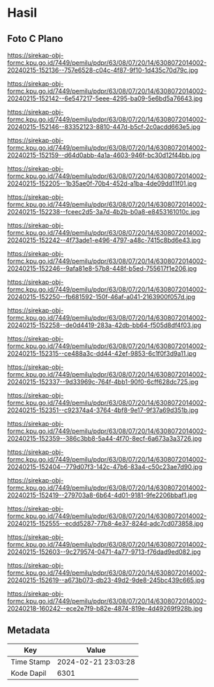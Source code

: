 # Hasil

## Foto C Plano

https://sirekap-obj-formc.kpu.go.id/7449/pemilu/pdpr/63/08/07/20/14/6308072014002-20240215-152136--757e6528-c04c-4f87-9f10-1d435c70d79c.jpg

https://sirekap-obj-formc.kpu.go.id/7449/pemilu/pdpr/63/08/07/20/14/6308072014002-20240215-152142--6e547217-5eee-4295-ba09-5e6bd5a76643.jpg

https://sirekap-obj-formc.kpu.go.id/7449/pemilu/pdpr/63/08/07/20/14/6308072014002-20240215-152146--83352123-8810-447d-b5cf-2c0acdd663e5.jpg

https://sirekap-obj-formc.kpu.go.id/7449/pemilu/pdpr/63/08/07/20/14/6308072014002-20240215-152159--d64d0abb-4a1a-4603-946f-bc30d12f44bb.jpg

https://sirekap-obj-formc.kpu.go.id/7449/pemilu/pdpr/63/08/07/20/14/6308072014002-20240215-152205--1b35ae0f-70b4-452d-a1ba-4de09dd11f01.jpg

https://sirekap-obj-formc.kpu.go.id/7449/pemilu/pdpr/63/08/07/20/14/6308072014002-20240215-152238--fceec2d5-3a7d-4b2b-b0a8-e8453161010c.jpg

https://sirekap-obj-formc.kpu.go.id/7449/pemilu/pdpr/63/08/07/20/14/6308072014002-20240215-152242--4f73ade1-e496-4797-a48c-7415c8bd6e43.jpg

https://sirekap-obj-formc.kpu.go.id/7449/pemilu/pdpr/63/08/07/20/14/6308072014002-20240215-152246--9afa81e8-57b8-448f-b5ed-755617f1e206.jpg

https://sirekap-obj-formc.kpu.go.id/7449/pemilu/pdpr/63/08/07/20/14/6308072014002-20240215-152250--fb681592-150f-46af-a041-2163900f057d.jpg

https://sirekap-obj-formc.kpu.go.id/7449/pemilu/pdpr/63/08/07/20/14/6308072014002-20240215-152258--de0d4419-283a-42db-bb64-f505d8df4f03.jpg

https://sirekap-obj-formc.kpu.go.id/7449/pemilu/pdpr/63/08/07/20/14/6308072014002-20240215-152315--ce488a3c-dd44-42ef-9853-6c1f0f3d9a11.jpg

https://sirekap-obj-formc.kpu.go.id/7449/pemilu/pdpr/63/08/07/20/14/6308072014002-20240215-152337--9d33969c-764f-4bb1-90f0-6cff628dc725.jpg

https://sirekap-obj-formc.kpu.go.id/7449/pemilu/pdpr/63/08/07/20/14/6308072014002-20240215-152351--c92374a4-3764-4bf8-9e17-9f37a69d351b.jpg

https://sirekap-obj-formc.kpu.go.id/7449/pemilu/pdpr/63/08/07/20/14/6308072014002-20240215-152359--386c3bb8-5a44-4f70-8ecf-6a673a3a3726.jpg

https://sirekap-obj-formc.kpu.go.id/7449/pemilu/pdpr/63/08/07/20/14/6308072014002-20240215-152404--779d07f3-142c-47b6-83a4-c50c23ae7d90.jpg

https://sirekap-obj-formc.kpu.go.id/7449/pemilu/pdpr/63/08/07/20/14/6308072014002-20240215-152419--279703a8-6b64-4d01-9181-9fe2206bbaf1.jpg

https://sirekap-obj-formc.kpu.go.id/7449/pemilu/pdpr/63/08/07/20/14/6308072014002-20240215-152555--ecdd5287-77b8-4e37-824d-adc7cd073858.jpg

https://sirekap-obj-formc.kpu.go.id/7449/pemilu/pdpr/63/08/07/20/14/6308072014002-20240215-152603--9c279574-0471-4a77-9713-f76dad9ed082.jpg

https://sirekap-obj-formc.kpu.go.id/7449/pemilu/pdpr/63/08/07/20/14/6308072014002-20240215-152619--a673b073-db23-49d2-9de8-245bc439c665.jpg

https://sirekap-obj-formc.kpu.go.id/7449/pemilu/pdpr/63/08/07/20/14/6308072014002-20240218-160242--ece2e7f9-b82e-4874-819e-4d49269f928b.jpg


## Metadata

| Key        | Value               |
| ---------- | ------------------- |
| Time Stamp | 2024-02-21 23:03:28 |
| Kode Dapil | 6301                |



